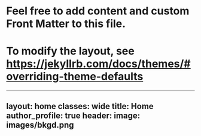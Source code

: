
# Feel free to add content and custom Front Matter to this file.
# To modify the layout, see https://jekyllrb.com/docs/themes/#overriding-theme-defaults

---
layout: home
classes: wide
title: Home
author_profile: true
header:
 image: images/bkgd.png
---
